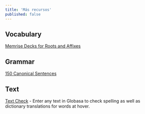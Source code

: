 ```yaml
---
title: 'Más recursos'
published: false
---
```


## Vocabulary

[Memrise Decks for Roots and Affixes](https://app.memrise.com/course/6118879/globasa-affixes-and-roots/)

## Grammar

[150 Canonical Sentences](https://www.reddit.com/r/Globasa/comments/rhdozj/150_canonical_sentences/)

## Text

[Text Check](https://conlang-checker.vercel.app/) - Enter any text in Globasa to check spelling as well as dictionary translations for words at hover. 